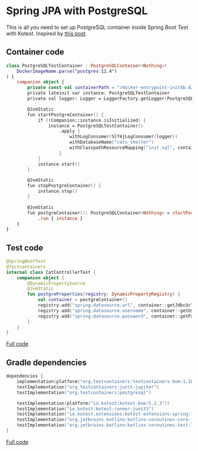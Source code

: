 # Spring JPA with PostgreSQL

This is all you need to set up PostgreSQL container inside Spring Boot Test with Kotest.
Inspired by [this post](https://akobor.me/posts/using-testcontainers-with-micronaut-and-kotest).

## Container code

```kotlin
class PostgreSQLTestContainer : PostgreSQLContainer<Nothing>(
    DockerImageName.parse("postgres:12.4")
) {
    companion object {
        private const val containerPath = "/docker-entrypoint-initdb.d/"
        private lateinit var instance: PostgreSQLTestContainer
        private val logger: Logger = LoggerFactory.getLogger(PostgreSQLTestContainer::class.java)

        @JvmStatic
        fun startPostgreContainer() {
            if (!Companion::instance.isInitialized) {
                instance = PostgreSQLTestContainer()
                    .apply {
                        withLogConsumer(Slf4jLogConsumer(logger))
                        withDatabaseName("cats_shelter")
                        withClasspathResourceMapping("init.sql", containerPath, READ_ONLY)
                    }
            }
            instance.start()
        }

        @JvmStatic
        fun stopPostgreContainer() {
            instance.stop()
        }

        @JvmStatic
        fun postgreContainer(): PostgreSQLContainer<Nothing> = startPostgreContainer()
            .run { instance }
    }
}
```

## Test code

```kotlin
@SpringBootTest
@Testcontainers
internal class CatControllerTest {
    companion object {
        @DynamicPropertySource
        @JvmStatic
        fun postgreProperties(registry: DynamicPropertyRegistry) {
            val container = postgreContainer()
            registry.add("spring.datasource.url", container::getJdbcUrl)
            registry.add("spring.datasource.username", container::getUsername)
            registry.add("spring.datasource.password", container::getPassword)
        }
    }
}
```

[Full code](./src/test/kotlin/com/github/wpanas/spring/kotest/CatControllerTest.kt)

## Gradle dependencies

```kotlin
dependencies {
    implementation(platform("org.testcontainers:testcontainers-bom:1.16.3"))
    testImplementation("org.testcontainers:junit-jupiter")
    testImplementation("org.testcontainers:postgresql")

    testImplementation(platform("io.kotest:kotest-bom:5.2.3"))
    testImplementation("io.kotest:kotest-runner-junit5")
    testImplementation("io.kotest.extensions:kotest-extensions-spring:1.1.3")
    testImplementation("org.jetbrains.kotlinx:kotlinx-coroutines-core-jvm:1.8.0")
    testImplementation("org.jetbrains.kotlinx:kotlinx-coroutines-test:1.8.0")
}
```

[Full code](./build.gradle.kts)
